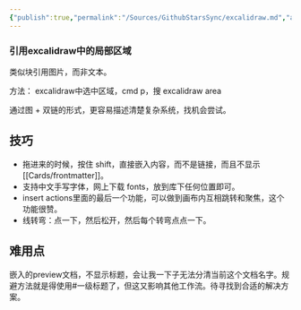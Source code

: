 ```yaml
---
{"publish":true,"permalink":"/Sources/GithubStarsSync/excalidraw.md","aliases":"obsidian-excalidraw-plugin","title":"Excalidraw","description":"Virtual whiteboard for sketching hand-drawn like diagrams","created":"2023-01-23","modified":"2025-07-12","tags":["github开源","obsidian插件"],"cssclasses":""}
---
```



### 引用excalidraw中的局部区域

类似块引用图片，而非文本。

方法： excalidraw中选中区域，cmd p，搜 excalidraw area

通过图 + 双链的形式，更容易描述清楚复杂系统，找机会尝试。

## 技巧

- 拖进来的时候，按住 shift，直接嵌入内容，而不是链接，而且不显示[[Cards/frontmatter]]。
- 支持中文手写字体，网上下载 fonts，放到库下任何位置即可。
- insert actions里面的最后一个功能，可以做到画布内互相跳转和聚焦，这个功能很赞。
- 线转弯：点一下，然后松开，然后每个转弯点点一下。

## 难用点

嵌入的preview文档，不显示标题，会让我一下子无法分清当前这个文档名字。规避方法就是得使用#一级标题了，但这又影响其他工作流。待寻找到合适的解决方案。
